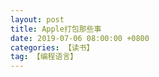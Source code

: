 ```yaml
---
layout: post
title: Apple打包那些事
date: 2019-07-06 08:00:00 +0800
categories: 【读书】
tag: 【编程语言】
---
```

